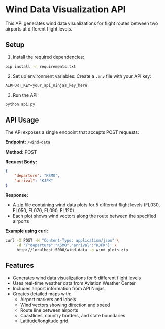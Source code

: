 # Wind Data Visualization API

This API generates wind data visualizations for flight routes between two airports at different flight levels.

## Setup

1. Install the required dependencies:
```bash
pip install -r requirements.txt
```

2. Set up environment variables:
Create a `.env` file with your API key:
```
AIRPORT_KEY=your_api_ninjas_key_here
```

3. Run the API:
```bash
python api.py
```

## API Usage

The API exposes a single endpoint that accepts POST requests:

**Endpoint:** `/wind-data`

**Method:** POST

**Request Body:**
```json
{
    "departure": "KSMO",
    "arrival": "KJFK"
}
```

**Response:**
- A zip file containing wind data plots for 5 different flight levels (FL030, FL050, FL070, FL090, FL120)
- Each plot shows wind vectors along the route between the specified airports

**Example using curl:**
```bash
curl -X POST -H "Content-Type: application/json" \
     -d '{"departure":"KSMO","arrival":"KJFK"}' \
     http://localhost:5000/wind-data -o wind_plots.zip
```

## Features

- Generates wind data visualizations for 5 different flight levels
- Uses real-time weather data from Aviation Weather Center
- Includes airport information from API Ninjas
- Creates detailed maps with:
  - Airport markers and labels
  - Wind vectors showing direction and speed
  - Route line between airports
  - Coastlines, country borders, and state boundaries
  - Latitude/longitude grid 